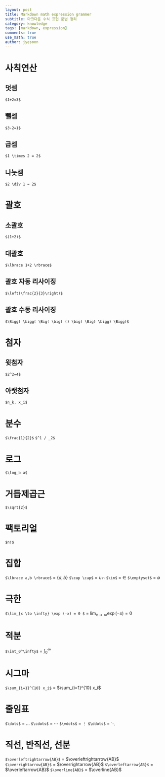 ```yaml
---
layout: post
title: Markdown math expression grammer
subtitle: 마크다운 수식 표현 문법 정리
category: knowledge
tags: [markdown, expression]
comments: true
use_math: true
author: jyesoon
---
```


# 사칙연산
## 덧셈 
`$1+2=3$`
## 뺄셈 
`$3-2=1$`
## 곱셈 
`$1 \times 2 = 2$`
## 나눗셈 
`$2 \div 1 = 2$`

# 괄호
## 소괄호 
`$(1+2)$`
## 대괄호 
`$\lbrace 1+2 \rbrace$`
## 괄호 자동 리사이징 
`$\left(\frac{2}{3}\right)$`
## 괄호 수동 리사이징 
`$\Bigg( \bigg( \Big( \big( () \big) \Big) \bigg) \Bigg)$`

# 첨자
## 윗첨자
`$2^2=4$`
## 아랫첨자
`$n_k, x_i$`

# 분수
`$\frac{1}{2}$`
`$^1 / _2$`

# 로그
`$\log_b a$`

# 거듭제곱근
`$\sqrt{2}$`

# 팩토리얼
`$n!$`

# 집합
`$\lbrace a,b \rbrace$` = $\lbrace a,b \rbrace$
`$\cup \cap$` = $\cup \cap$
`$\in$` = $\in$
`$\emptyset$` = $\emptyset$

# 극한
`$\lim_{x \to \infty} \exp (-x) = 0 $` = $\lim_{x \to \infty} \exp (-x) = 0$

# 적분
`$\int_0^\infty$` = $\int_0^\infty$

# 시그마
`$\sum_{i=1}^{10} x_i$` = $\sum_{i=1}^{10} x_i$

# 줄임표
`$\dots$` = $\dots$
`$\cdots$` = $\cdots$
`$\vdots$` = $\vdots$
`$\ddots$` = $\ddots$

# 직선, 반직선, 선분
`$\overleftrightarrow{AB}$` = $\overleftrightarrow{AB}$
`$\overrightarrow{AB}$` = $\overrightarrow{AB}$
`$\overleftarrow{AB}$` = $\overleftarrow{AB}$
`$\overline{AB}$` = $\overline{AB}$